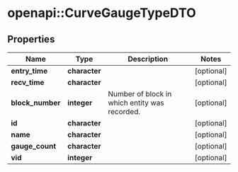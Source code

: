 # openapi::CurveGaugeTypeDTO


## Properties
Name | Type | Description | Notes
------------ | ------------- | ------------- | -------------
**entry_time** | **character** |  | [optional] 
**recv_time** | **character** |  | [optional] 
**block_number** | **integer** | Number of block in which entity was recorded. | [optional] 
**id** | **character** |  | [optional] 
**name** | **character** |  | [optional] 
**gauge_count** | **character** |  | [optional] 
**vid** | **integer** |  | [optional] 


